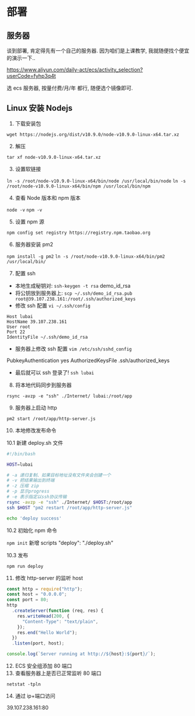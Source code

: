 # 部署

## 服务器

谈到部署, 肯定得先有一个自己的服务器. 因为咱们是上课教学, 我就随便找个便宜的演示一下..

https://www.aliyun.com/daily-act/ecs/activity_selection?userCode=fyhp3q4t

选 ecs 服务器, 按量付费/月/年 都行, 随便选个镜像即可.

## Linux 安装 Nodejs

1. 下载安装包

`wget https://nodejs.org/dist/v10.9.0/node-v10.9.0-linux-x64.tar.xz `

2. 解压

`tar xf node-v10.9.0-linux-x64.tar.xz `

3. 设置软链接

`ln -s /root/node-v10.9.0-linux-x64/bin/node /usr/local/bin/node`
`ln -s /root/node-v10.9.0-linux-x64/bin/npm /usr/local/bin/npm`

4. 查看 Node 版本和 npm 版本

`node -v`
`npm -v`

5. 设置 npm 源

`npm config set registry https://registry.npm.taobao.org`

6. 服务器安装 pm2

`npm install -g pm2`
`ln -s /root/node-v10.9.0-linux-x64/bin/pm2 /usr/local/bin/`

7. 配置 ssh

- 本地生成秘钥对: `ssh-keygen -t rsa` demo_id_rsa
- 将公钥放到服务器上: `scp ~/.ssh/demo_id_rsa.pub root@39.107.238.161:/root/.ssh/authorized_keys`
- 修改 ssh 配置 `vi ~/.ssh/config`

```
Host lubai
HostName 39.107.238.161
User root
Port 22
IdentityFile ~/.ssh/demo_id_rsa
```

- 服务器上修改 ssh 配置 `vim /etc/ssh/sshd_config`

PubkeyAuthentication yes
AuthorizedKeysFile .ssh/authorized_keys

- 最后就可以 ssh 登录了! `ssh lubai`

8. 将本地代码同步到服务器

`rsync -avzp -e "ssh" ./Internet/ lubai:/root/app`

9. 服务器上启动 http

`pm2 start /root/app/http-server.js`

10. 本地修改发布命令

10.1 新建 deploy.sh 文件

```sh
#!/bin/bash

HOST=lubai

# -a 递归复制、如果目标地址没有文件夹会创建一个
# -v 把结果输出到终端
# -z 压缩 zip
# -p 显示progress
# -e 表示指定以ssh协议传输
rsync -avzp -e "ssh" ./Internet/ $HOST:/root/app
ssh $HOST "pm2 restart /root/app/http-server.js"

echo 'deploy success'
```

10.2 初始化 npm 命令

`npm init`
新增 scripts "deploy": "./deploy.sh"

10.3 发布

`npm run deploy`

11. 修改 http-server 的监听 host

```js
const http = require("http");
const host = "0.0.0.0";
const port = 80;
http
  .createServer(function (req, res) {
    res.writeHead(200, {
      "Content-Type": "text/plain",
    });
    res.end("Hello World");
  })
  .listen(port, host);

console.log(`Server running at http://${host}:${port}/`);
```

12. ECS 安全组添加 80 端口
13. 查看服务器上是否已正常监听 80 端口

`netstat -tpln`

14. 通过 ip+端口访问

39.107.238.161:80
